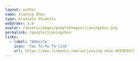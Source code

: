 ```yaml
---
layout: author
name: Jianing Zhou
type: Graduate Students
webOrder: 3.0
avatar: /assets/images/peopleImages/jianingzhou.png
permalink: /people/jianingzhou
links:
  - label: 'Website'
    icon: 'fas fa-fw fa-link'
    url: https://www.linkedin.com/in/jianing-zhao-46930347/
---
```

